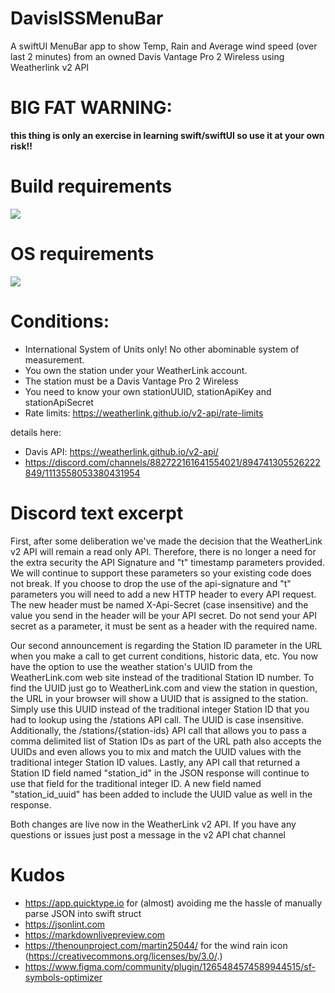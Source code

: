 # DavisISSMenuBar
 A swiftUI MenuBar app to show Temp, Rain and Average wind speed (over last 2 minutes) from an owned Davis Vantage Pro 2 Wireless using Weatherlink v2 API

# BIG FAT WARNING:
**this thing is only an exercise in learning swift/swiftUI so use it at your own risk!!**

# Build requirements
<p align="left">
    <img src="https://img.shields.io/badge/Xcode-15.2-brightgreen.svg" />
</p>

# OS requirements
<p align="left">
    <img src="https://img.shields.io/badge/macOS-14.2-brightgreen.svg" />
</p>

# Conditions:
* International System of Units only! No other abominable system of measurement.
* You own the station under your WeatherLink account.
* The station must be a Davis Vantage Pro 2  Wireless
* You need to know your own stationUUID, stationApiKey and stationApiSecret
* Rate limits: https://weatherlink.github.io/v2-api/rate-limits

details here:

* Davis API: https://weatherlink.github.io/v2-api/
* https://discord.com/channels/882722161641554021/894741305526222849/1113558053380431954





# Discord text excerpt



First, after some deliberation we've made the decision that the WeatherLink v2 API will remain a read only API. Therefore, there is no longer a need for the extra security the API Signature and "t" timestamp parameters provided. We will continue to support these parameters so your existing code does not break. If you choose to drop the use of the api-signature and "t" parameters you will need to add a new HTTP header to every API request. The new header must be named X-Api-Secret (case insensitive) and the value you send in the header will be your API secret. Do not send your API secret as a parameter, it must be sent as a header with the required name.

Our second announcement is regarding the Station ID parameter in the URL when you make a call to get current conditions, historic data, etc. You now have the option to use the weather station's UUID from the WeatherLink.com web site instead of the traditional Station ID number. To find the UUID just go to WeatherLink.com and view the station in question, the URL in your browser will show a UUID that is assigned to the station. Simply use this UUID instead of the traditional integer Station ID that you had to lookup using the /stations API call. The UUID is case insensitive. Additionally, the /stations/{station-ids} API call that allows you to pass a comma delimited list of Station IDs as part of the URL path also accepts the UUIDs and even allows you to mix and match the UUID values with the traditional integer Station ID values. Lastly, any API call that returned a Station ID field named "station_id" in the JSON response will continue to use that field for the traditional integer ID. A new field named "station_id_uuid" has been added to include the UUID value as well in the response.

Both changes are live now in the WeatherLink v2 API. If you have any questions or issues just post a message in the v2 API chat channel


# Kudos

* https://app.quicktype.io for (almost) avoiding me the hassle of manually parse JSON into swift struct
* https://jsonlint.com
* https://markdownlivepreview.com
* https://thenounproject.com/martin25044/ for the wind rain icon (https://creativecommons.org/licenses/by/3.0/.)
* https://www.figma.com/community/plugin/1265484574589944515/sf-symbols-optimizer 
